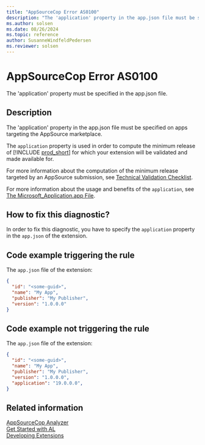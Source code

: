```yaml
---
title: "AppSourceCop Error AS0100"
description: "The 'application' property in the app.json file must be specified on apps targeting the AppSource marketplace."
ms.author: solsen
ms.date: 08/26/2024
ms.topic: reference
author: SusanneWindfeldPedersen
ms.reviewer: solsen
---
```

[//]: # (START>DO_NOT_EDIT)
[//]: # (IMPORTANT:Do not edit any of the content between here and the END>DO_NOT_EDIT.)
[//]: # (Any modifications should be made in the .xml files in the ModernDev repo.)
# AppSourceCop Error AS0100
The 'application' property must be specified in the app.json file.

## Description
The 'application' property in the app.json file must be specified on apps targeting the AppSource marketplace.

[//]: # (IMPORTANT: END>DO_NOT_EDIT)

The `application` property is used in order to compute the minimum release of [!INCLUDE [prod_short](../includes/prod_short.md)] for which your extension will be validated and made available for.

For more information about the computation of the minimum release targeted by an AppSource submission, see [Technical Validation Checklist](../devenv-checklist-submission.md#against-which-releases-of-business-central-is-your-submission-validated).


For more information about the usage and benefits of the `application`, see [The Microsoft_Application.app File](../devenv-application-app-file.md).

## How to fix this diagnostic?

In order to fix this diagnostic, you have to specify the `application` property in the `app.json` of the extension.

## Code example triggering the rule

The `app.json` file of the extension:
```json
{
  "id": "<some-guid>",
  "name": "My App",
  "publisher": "My Publisher",
  "version": "1.0.0.0"
}
```

## Code example not triggering the rule

The `app.json` file of the extension:
```json
{
  "id": "<some-guid>",
  "name": "My App",
  "publisher": "My Publisher",
  "version": "1.0.0.0",
  "application": "19.0.0.0",
}
```

## Related information  
[AppSourceCop Analyzer](appsourcecop.md)  
[Get Started with AL](../devenv-get-started.md)  
[Developing Extensions](../devenv-dev-overview.md)  